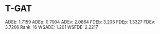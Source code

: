 # T-GAT

ADEb: 1.7159
ADEp: 0.7004
ADEv: 2.0864
FDEb: 3.203
FDEp: 1.3327
FDEv: 3.7206
Rank: 16
WSADE: 1.201
WSFDE: 2.2217
